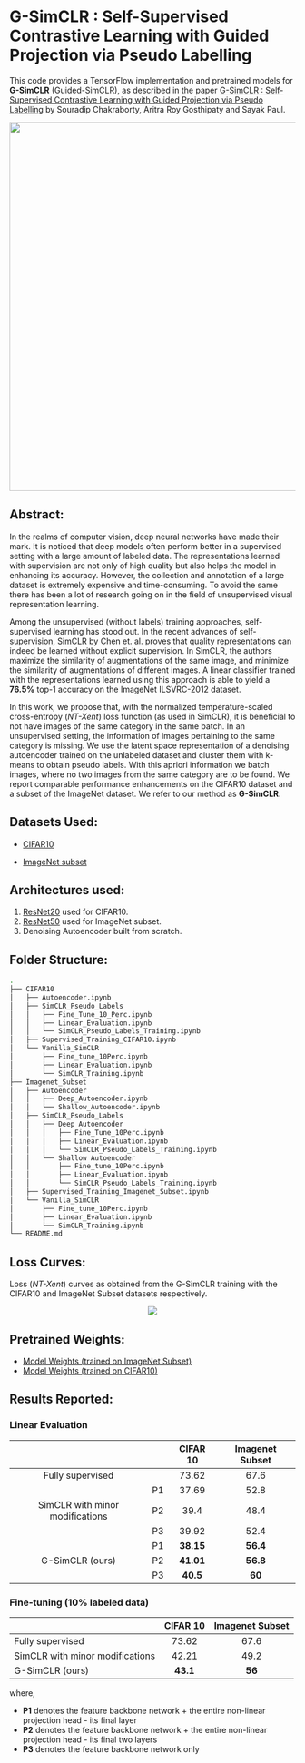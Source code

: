 # G-SimCLR : Self-Supervised Contrastive Learning with Guided Projection via Pseudo Labelling

This code provides a TensorFlow implementation and pretrained models for **G-SimCLR** (Guided-SimCLR), as described in the paper [G-SimCLR : Self-Supervised Contrastive Learning with Guided Projection via Pseudo Labelling]() by Souradip Chakraborty, Aritra Roy Gosthipaty and Sayak Paul.

<div align="center"><img src="https://github.com/ariG23498/SimCLR_PseudoLabel/blob/master/Assets/Images/Methodology.png" width="650"></img></div>

## Abstract:

In the realms of computer vision, deep neural networks have made their mark. It is noticed that deep models often perform better in a supervised setting with a large amount of labeled data. The representations learned with supervision are not only of high quality but also helps the model in enhancing its accuracy. However, the collection and annotation of a large dataset is extremely expensive and time-consuming. To avoid the same there has been a lot of research going on in the field of unsupervised visual representation learning. 

Among the unsupervised (without labels) training approaches, self-supervised learning has stood out. In the recent advances of self-supervision, [SimCLR](https://arxiv.org/pdf/2002.05709.pdf) by Chen et. al. proves that quality representations can indeed be learned without explicit supervision. In SimCLR, the authors maximize the similarity of augmentations of the same image, and minimize the similarity of augmentations of different images. A linear classifier trained with the representations learned using this approach is able to yield a **76.5%** top-1 accuracy on the ImageNet ILSVRC-2012 dataset. 

In this work, we propose that, with the normalized temperature-scaled cross-entropy (*NT-Xent*) loss function (as used in SimCLR), it is beneficial to not have images of the same category in the same batch. In an unsupervised setting, the information of images pertaining to the same category is missing. We use the latent space representation of a denoising autoencoder trained on the unlabeled dataset and cluster them with k-means to obtain pseudo labels. With this apriori information we batch images, where no two images from the same category are to be found. We report comparable performance enhancements on the CIFAR10 dataset and a subset of the ImageNet dataset. We refer to our method as **G-SimCLR**.

## Datasets Used:

* [CIFAR10](https://www.cs.toronto.edu/~kriz/cifar.html)

* [ImageNet subset](https://github.com/thunderInfy/imagenet-5-categories)

## Architectures used:

1. [ResNet20](https://github.com/GoogleCloudPlatform/keras-idiomatic-programmer/blob/master/zoo/resnet/resnet_cifar10.py) used for CIFAR10.
2. [ResNet50](https://keras.io/api/applications/resnet/) used for ImageNet subset.
3. Denoising Autoencoder built from scratch.

## Folder Structure:

```bash
.
├── CIFAR10
│   ├── Autoencoder.ipynb
│   ├── SimCLR_Pseudo_Labels
│   │   ├── Fine_Tune_10_Perc.ipynb
│   │   ├── Linear_Evaluation.ipynb
│   │   └── SimCLR_Pseudo_Labels_Training.ipynb
│   ├── Supervised_Training_CIFAR10.ipynb
│   └── Vanilla_SimCLR
│       ├── Fine_tune_10Perc.ipynb
│       ├── Linear_Evaluation.ipynb
│       └── SimCLR_Training.ipynb
├── Imagenet_Subset
│   ├── Autoencoder
│   │   ├── Deep_Autoencoder.ipynb
│   │   └── Shallow_Autoencoder.ipynb
│   ├── SimCLR_Pseudo_Labels
│   │   ├── Deep Autoencoder
│   │   │   ├── Fine_Tune_10Perc.ipynb
│   │   │   ├── Linear_Evaluation.ipynb
│   │   │   └── SimCLR_Pseudo_Labels_Training.ipynb
│   │   └── Shallow Autoencoder
│   │       ├── Fine_tune_10Perc.ipynb
│   │       ├── Linear_Evaluation.ipynb
│   │       └── SimCLR_Pseudo_Labels_Training.ipynb
│   ├── Supervised_Training_Imagenet_Subset.ipynb
│   └── Vanilla_SimCLR
│       ├── Fine_tune_10Perc.ipynb
│       ├── Linear_Evaluation.ipynb
│       └── SimCLR_Training.ipynb
└── README.md
```

## Loss Curves:

Loss (*NT-Xent*) curves as obtained from the G-SimCLR training with the CIFAR10 and ImageNet Subset datasets respectively.

<div align="center"><img src="https://github.com/ariG23498/SimCLR_PseudoLabel/blob/master/Assets/Images/Loss_Curves.png"></img></div>

## Pretrained Weights:

* [Model Weights (trained on ImageNet Subset)](https://github.com/ariG23498/G-SimCLR/releases/tag/v3.0)
* [Model Weights (trained on CIFAR10)](https://github.com/ariG23498/G-SimCLR/releases/tag/v2.0)

## Results Reported:

### Linear Evaluation

|                                 	|    	| CIFAR 10 	| Imagenet Subset 	|
|:-------------------------------:	|:--:	|:--------:	|:---------------:	|
|         Fully supervised        	|    	|   73.62  	|       67.6      	|
|                                 	| P1 	|   37.69  	|       52.8      	|
| SimCLR with minor modifications 	| P2 	|   39.4   	|       48.4      	|
|                                 	| P3 	|   39.92  	|       52.4      	|
|                                 	| P1 	|   **38.15**  	|       **56.4**      	|
|         G-SimCLR (ours)         	| P2 	|   **41.01**  	|       **56.8**      	|
|                                 	| P3 	|   **40.5**   	|        **60**       	|

### Fine-tuning (10% labeled data)

|                                 	| CIFAR 10 	| Imagenet Subset 	|
|---------------------------------	|:--------:	|:---------------:	|
|         Fully supervised        	|   73.62  	|       67.6      	|
| SimCLR with minor modifications 	|   42.21  	|       49.2      	|
|         G-SimCLR (ours)         	|   **43.1**   	|        **56**       	|

where, 

- **P1** denotes the feature backbone network + the entire non-linear projection head - its final layer
- **P2** denotes the feature backbone network + the entire non-linear projection head - its final two layers
- **P3** denotes the feature backbone network only
